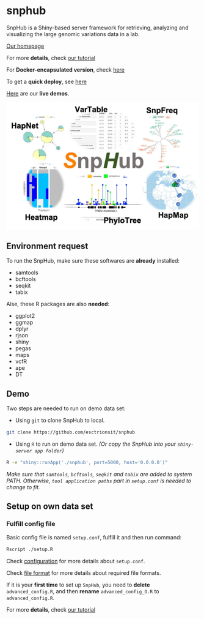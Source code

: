 # snphub

SnpHub is a Shiny-based server framework for retrieving, analyzing and visualizing the large genomic variations data in a lab.

[Our homepage](http://guoweilong.github.io/SnpHub/)

For more **details**, check [our tutorial](https://esctrionsit.github.io/snphub_tutorial/)

For **Docker-encapsulated version**, check [here](https://github.com/esctrionsit/snphub4docker)

To get a **quick deploy**, see [here](https://esctrionsit.github.io/snphub_tutorial/content/Setup/quick_deploy.html)

[Here](http://wheat.cau.edu.cn/Wheat_SnpHub_Portal/) are our **live demos**.

![](SnpHub.jpg)

## Environment request

To run the SnpHub, make sure these softwares are **already** installed:
- samtools
- bcftools
- seqkit
- tabix

Alse, these R packages are also **needed**:
- ggplot2
- ggmap
- dplyr
- rjson
- shiny
- pegas
- maps
- vcfR
- ape
- DT

## Demo

Two steps are needed to run on demo data set:

- Using `git` to clone SnpHub to local.
```sh
git clone https://github.com/esctrionsit/snphub
```

- Using `R` to run on demo data set. *(Or copy the SnpHub into your `shiny-server app folder`)*
```sh
R -e "shiny::runApp('./snphub', port=5000, host='0.0.0.0')"
```

*Make sure that `samtools`, `bcftools`, `seqkit` and `tabix` are added to system PATH. Otherwise, `tool application paths` part in `setup.conf` is needed to change to fit.*

## Setup on own data set

### Fulfill config file

Basic config file is named `setup.conf`, fulfill it and then run command:

``` sh
Rscript ./setup.R
```

Check [configuration](https://esctrionsit.github.io/snphub_tutorial/content/Setup/configuration.html) for more details about `setup.conf`.

Check [file format](https://esctrionsit.github.io/snphub_tutorial/content/Setup/file-formats.html) for more details about required file formats.

If it is your **first time** to set up `SnpHub`, you need to **delete** `advanced_config.R`, and then **rename** `advanced_config_O.R` to `advanced_config.R`.

For more **details**, check [our tutorial](https://esctrionsit.github.io/snphub_tutorial/)